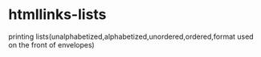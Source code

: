 # htmllinks-lists
printing lists(unalphabetized,alphabetized,unordered,ordered,format used on the front of envelopes)
